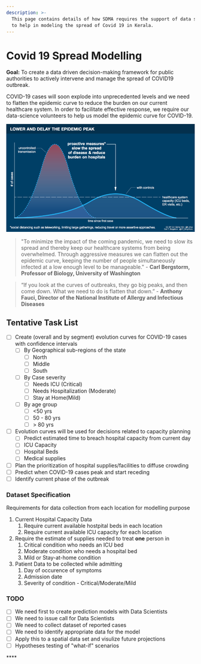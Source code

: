 ```yaml
---
description: >-
  This page contains details of how SDMA requires the support of data scientists
  to help in modeling the spread of Covid 19 in Kerala.
---
```


# Covid 19 Spread Modelling

**Goal:** To create a data driven decision-making framework for public authorities to actively intervene and manage the spread of COVID19 outbreak.

COVID-19 cases will soon explode into unprecedented levels and we need to flatten the epidemic curve to reduce the burden on our current healthcare system. In order to facilitate effective response, we require our data-science volunteers to help us model the epidemic curve for COVID-19.

![Source: Carl Bergstrom, UW &amp; Esther Kim](.gitbook/assets/modelling_strategy.png)

> "To minimize the impact of the coming pandemic, we need to slow its spread and thereby keep our healthcare systems from being overwhelmed. Through aggressive measures we can flatten out the epidemic curve, keeping the number of people simultaneously infected at a low enough level to be manageable." - **Carl Bergstorm, Professor of Biology, University of Washington**

> “If you look at the curves of outbreaks, they go big peaks, and then come down. What we need to do is flatten that down.” - **Anthony Fauci, Director of the National Institute of Allergy and Infectious Diseases**

## Tentative Task List

* [ ] Create \(overall and by segment\) evolution curves for COVID-19 cases with confidence intervals
  * [ ] By Geographical sub-regions of the state
    * [ ] North
    * [ ] Middle
    * [ ] South
  * [ ] By Case severity
    * [ ] Needs ICU \(Critical\)
    * [ ] Needs Hospitalization \(Moderate\)
    * [ ] Stay at Home\(Mild\)
  * [ ] By age group
    * [ ] &lt;50 yrs
    * [ ] 50 - 80 yrs
    * [ ]  &gt; 80 yrs
* [ ] Evolution curves  will be used for decisions related to capacity planning
  * [ ] Predict estimated time to breach hospital capacity from current day
  * [ ] ICU Capacity
  * [ ] Hospital Beds
  * [ ] Medical supplies
* [ ] Plan the prioritization of hospital supplies/facilities to diffuse crowding
* [ ] Predict when COVID-19 cases peak and start receding
* [ ] Identify current phase of the outbreak

### Dataset Specification

Requirements for data collection from each location for modelling purpose

1. Current Hospital Capacity Data
   1. Require current available hostpital beds in each location
   2. Require current available ICU capacity for each location
2. Require the estimate of supplies needed to treat **one** person in
   1. Critical condition who needs an ICU bed
   2. Moderate condition who needs a hospital bed
   3. Mild or Stay-at-home condition
3. Patient Data to be collected while admitting
   1. Day of occurence of symptoms
   2. Admission date
   3. Severity of condition - Critical/Moderate/Mild

### TODO

* [ ] We need first to create prediction models with Data Scientists
* [ ] We need to issue call for Data Scientists
* [ ] We need to collect dataset of reported cases
* [ ] We need to identify appropriate data for the model
* [ ] Apply this to a spatial data set and visulize future projections 
* [ ] Hypotheses testing of "what-if" scenarios

\*\*\*\*



